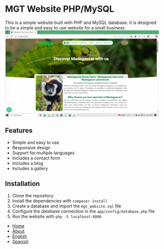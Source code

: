 # MGT Website PHP/MySQL

This is a simple website built with PHP and MySQL database. It is designed to be a simple and easy to use website for a small business.
<img src="screenshots/2025-10-04 171424.png" alt="Home">
## Features

* Simple and easy to use
* Responsive design
* Support for multiple languages
* Includes a contact form
* Includes a blog
* Includes a gallery

## Installation

1. Clone the repository
2. Install the dependencies with `composer install`
3. Create a database and import the `mgt_website.sql` file
4. Configure the database connection in the `app/config/database.php` file
5. Run the website with `php -S localhost:8000`


<nav>
    <ul>
        <li><a href="{{ route('') }}">Home</a></li>
        <li><a href="{{ route('about') }}">About</a></li>
        <li><a href="{{ switchTo('en') }}">English</a></li>
        <li><a href="{{ switchTo('es') }}">Spanish</a></li>
    </ul>
</nav>